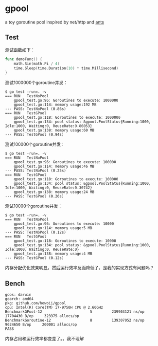 # gpool
a toy goroutine pool inspired by net/http and [ants](https://github.com/panjf2000/ants)

## Test
测试函数如下：
```go
func demoFunc() {
	math.Sin(math.Pi / 4)
	time.Sleep(time.Duration(10) * time.Millisecond)
}
```
测试1000000个goroutine并发：
```shell
$ go test -run=. -v
=== RUN   TestNoPool
    gpool_test.go:96: Goroutines to execute: 1000000
    gpool_test.go:114: memory usage:192 MB
--- PASS: TestNoPool (0.86s)
=== RUN   TestGPool
    gpool_test.go:118: Goroutines to execute: 1000000
    gpool_test.go:134: pool status: &gpool.PoolStatus{Running:1000, Idle:1000, Waiting:0, ReuseRate:0.86053}
    gpool_test.go:138: memory usage:60 MB
--- PASS: TestGPool (0.94s)
```
测试100000个goroutine并发：
```shell
$ go test -run=. -v
=== RUN   TestNoPool
    gpool_test.go:96: Goroutines to execute: 100000
    gpool_test.go:114: memory usage:46 MB
--- PASS: TestNoPool (0.25s)
=== RUN   TestGPool
    gpool_test.go:118: Goroutines to execute: 100000
    gpool_test.go:134: pool status: &gpool.PoolStatus{Running:1000, Idle:1000, Waiting:0, ReuseRate:0.30742}
    gpool_test.go:138: memory usage:24 MB
--- PASS: TestGPool (0.26s)
```
测试10000个goroutine并发：
```shell
$ go test -run=. -v
=== RUN   TestNoPool
    gpool_test.go:96: Goroutines to execute: 10000
    gpool_test.go:114: memory usage:5 MB
--- PASS: TestNoPool (0.12s)
=== RUN   TestGPool
    gpool_test.go:118: Goroutines to execute: 10000
    gpool_test.go:134: pool status: &gpool.PoolStatus{Running:1000, Idle:1000, Waiting:0, ReuseRate:0}
    gpool_test.go:138: memory usage:4 MB
--- PASS: TestGPool (0.12s)
```
内存分配优化效果明显，然后运行效率反而降低了，是我的实现方式有问题吗？

## Bench
```shell
goos: darwin
goarch: amd64
pkg: github.com/howoii/gpool
cpu: Intel(R) Core(TM) i7-9750H CPU @ 2.60GHz
BenchmarkGPool-12                      5         239903121 ns/op        17704430 B/op     323375 allocs/op
BenchmarkGoroutine-12                  8         139307052 ns/op         9624650 B/op     200001 allocs/op
PASS
```
内存占用和运行效率都变差了。。我不理解
